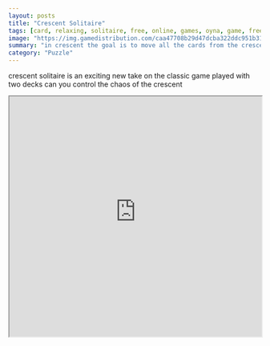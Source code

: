 ```yaml
---
layout: posts
title: "Crescent Solitaire"
tags: [card, relaxing, solitaire, free, online, games, oyna, game, free, games, play, play, games]
image: "https://img.gamedistribution.com/caa47708b29d47dcba322ddc951b3126-512x384.jpeg"
summary: "in crescent the goal is to move all the cards from the crescent outer piles to the 8 foundation piles in the middle  free online games oyna game free games play play games"
category: "Puzzle"
---
```


crescent solitaire is an exciting new take on the classic game played with two decks can you control the chaos of the crescent

<iframe width="100%" height="480px;" src="https://html5.gamedistribution.com/caa47708b29d47dcba322ddc951b3126/"></iframe>